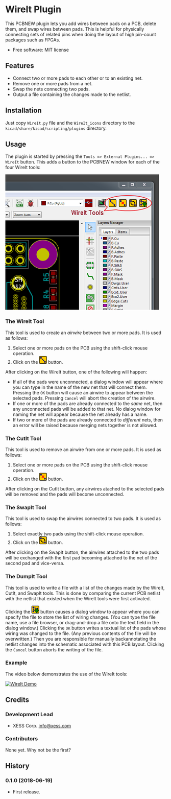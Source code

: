 # WireIt Plugin

This PCBNEW plugin lets you add wires between pads on a PCB, delete them, and swap wires between pads.
This is helpful for physically connecting sets of related pins when doing
the layout of high pin-count packages such as FPGAs.

* Free software: MIT license


## Features

* Connect two or more pads to each other or to an existing net.
* Remove one or more pads from a net.
* Swap the nets connecting two pads.
* Output a file containing the changes made to the netlist.


## Installation

Just copy `WireIt.py` file and the `WireIt_icons` directory to the `kicad/share/kicad/scripting/plugins` directory.


## Usage

The plugin is started by pressing the `Tools => External Plugins... => WireIt` button.
This adds a button to the PCBNEW window for each of the four WireIt tools:

![](WireIt_buttons.png)

### The WireIt Tool

This tool is used to create an *airwire* between two or more pads.
It is used as follows:

1. Select one or more pads on the PCB using the shift-click mouse operation.
2. Click on the ![](WireIt_icons/wire_it.png) button.

After clicking on the WireIt button, one of the following will happen:

* If all of the pads were unconnected, a dialog window will appear where you can
  type in the name of the new net that will connect them. Pressing the `OK`
  button will cause an airwire to appear between the selected pads.
  Pressing `Cancel` will abort the creation of the airwire.
* If one or more of the pads are already connected to the *same* net, then
  any unconnected pads will be added to that net. No dialog window for naming
  the net will appear because the net already has a name.
* If two or more of the pads are already connected to *different* nets, then
  an error will be raised because merging nets together is not allowed.

### The CutIt Tool

This tool is used to remove an airwire from one or more pads.
It is used as follows:

1. Select one or more pads on the PCB using the shift-click mouse operation.
2. Click on the ![](WireIt_icons/cut_it.png) button.

After clicking on the CutIt button, any airwires atached to the selected pads
will be removed and the pads will become unconnected.

### The SwapIt Tool

This tool is used to swap the airwires connected to two pads.
It is used as follows:

1. Select exactly two pads using the shift-click mouse operation.
2. Click on the ![](WireIt_icons/swap_it.png) button.

After clicking on the SwapIt button, the airwires attached to the two pads will
be exchanged with the first pad becoming attached to the net of the second pad
and vice-versa.

### The DumpIt Tool

This tool is used to write a file with a list of the changes made by the WireIt,
CutIt, and SwapIt tools. This is done by comparing the current PCB netlist
with the netlist that existed when the WireIt tools were first activated.

Clicking the ![](WireIt_icons/dump_it.png) button causes a dialog window to appear where you can specify
the file to store the list of wiring changes. (You can type the file name, use
a file browser, or drag-and-drop a file onto the text field in the dialog window.)
Clicking the `OK` button writes a textual list of the pads whose wiring was
changed to the file. (Any previous contents of the file will be overwritten.)
Then you are responsible for manually backannotating the netlist changes into
the schematic associated with this PCB layout.
Clicking the `Cancel` button aborts the writing of the file.
 
### Example

The video below demonstrates the use of the WireIt tools:

[![WireIt Demo](https://youtu.be/-FPzxCktdcs/0.jpg)](https://youtu.be/-FPzxCktdcs)

## Credits

### Development Lead

* XESS Corp. <info@xess.com>

### Contributors

None yet. Why not be the first?


## History

### 0.1.0 (2018-06-19)

* First release.
